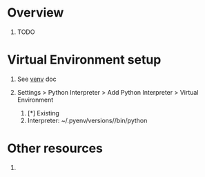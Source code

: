 # Overview
1. TODO

# Virtual Environment setup
1. See [venv](./venv.md) doc

1. Settings > Python Interpreter > Add Python Interpreter > Virtual Environment
    1. [*] Existing
    1. Interpreter: ~/.pyenv/versions/<version>/bin/python


# Other resources
1.
